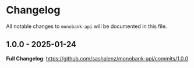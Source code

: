 # Changelog

All notable changes to `monobank-api` will be documented in this file.

## 1.0.0 - 2025-01-24

**Full Changelog**: https://github.com/sashalenz/monobank-api/commits/1.0.0
